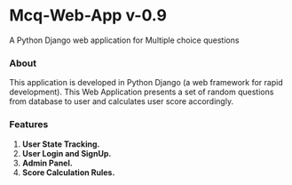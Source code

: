 # Mcq-Web-App v-0.9
A Python Django web application for Multiple choice questions

### About
This application is developed in Python Django (a web framework for rapid development).
This Web Application presents a set of random questions from database to user and calculates user score accordingly.

### Features
1. **User State Tracking.**
2. **User Login and SignUp.**
3. **Admin Panel.**
4. **Score Calculation Rules.**
